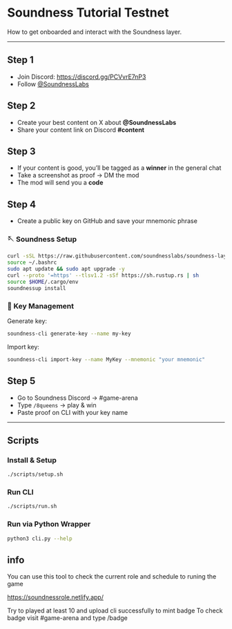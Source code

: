 # Soundness Tutorial Testnet

How to get onboarded and interact with the Soundness layer.

---

## Step 1
- Join Discord: https://discord.gg/PCVvrE7nP3  
- Follow [@SoundnessLabs](https://x.com/SoundnessLabs)

## Step 2
- Create your best content on X about **@SoundnessLabs**  
- Share your content link on Discord **#content**

## Step 3
- If your content is good, you’ll be tagged as a **winner** in the general chat  
- Take a screenshot as proof → DM the mod  
- The mod will send you a **code**

## Step 4
- Create a public key on GitHub and save your mnemonic phrase

### 🪡 Soundness Setup
```bash
curl -sSL https://raw.githubusercontent.com/soundnesslabs/soundness-layer/main/soundnessup/install | bash
source ~/.bashrc
sudo apt update && sudo apt upgrade -y 
curl --proto '=https' --tlsv1.2 -sSf https://sh.rustup.rs | sh
source $HOME/.cargo/env
soundnessup install
```

### 🔑 Key Management
Generate key:
```bash
soundness-cli generate-key --name my-key
```

Import key:
```bash
soundness-cli import-key --name MyKey --mnemonic "your mnemonic"
```

## Step 5
- Go to Soundness Discord → #game-arena  
- Type `/8queens` → play & win  
- Paste proof on CLI with your key name

---

## Scripts

### Install & Setup
```bash
./scripts/setup.sh
```

### Run CLI
```bash
./scripts/run.sh
```

### Run via Python Wrapper
```bash
python3 cli.py --help
```




## info

You can use this tool to check the current role and schedule to runing the game

https://soundnessrole.netlify.app/

Try to  played at  least 10 and upload cli successfully to mint badge
To check badge visit #game-arena and type  /badge
